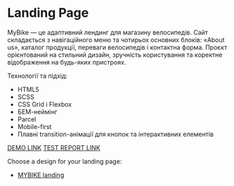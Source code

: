 # Landing Page

MyBike — це адаптивний лендинг для магазину велосипедів. Сайт складається з навігаційного меню та чотирьох основних блоків: «About us», каталог продукції, переваги велосипедів і контактна форма. Проєкт орієнтований на стильний дизайн, зручність користування та коректне відображення на будь-яких пристроях.

Технології та підхід:
- HTML5
- SCSS
- CSS Grid і Flexbox
- БЕМ-неймінг
- Parcel
- Mobile-first
- Плавні transition-анімації для кнопок та інтерактивних елементів

[DEMO LINK](https://Chips666.github.io/layout_landing-page/)
[TEST REPORT LINK](https://Chips666.github.io/layout_landing-page/report/html_report/)

Choose a design for your landing page:
- [MYBIKE landing](https://www.figma.com/file/NZQAIydtHo5QkINyGLHNcq/BIKE-New-Version?node-id=0%3A1)

